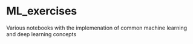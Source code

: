 # ML_exercises
Various notebooks with the implemenation of common machine learning and deep learning concepts
